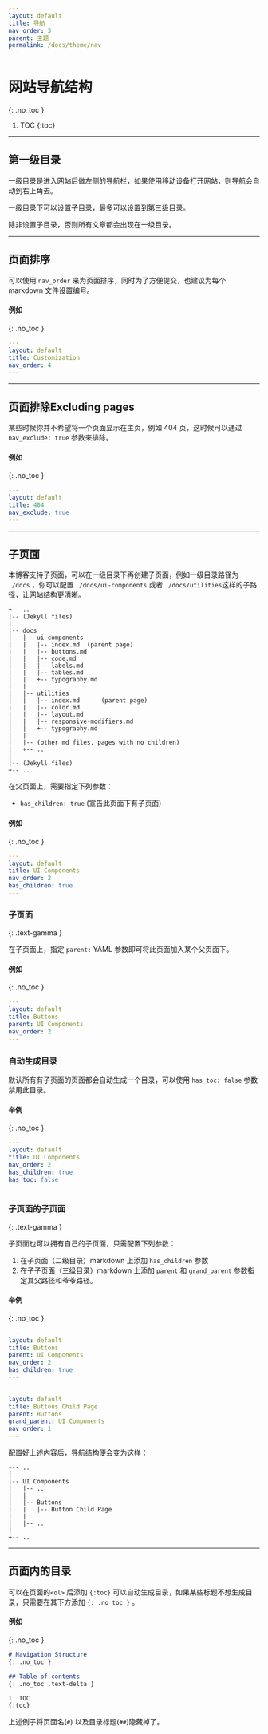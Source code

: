 ```yaml
---
layout: default
title: 导航
nav_order: 3
parent: 主题
permalink: /docs/theme/nav
---
```



# 网站导航结构
{: .no_toc }

1. TOC
{:toc}

---


## 第一级目录

一级目录是进入网站后做左侧的导航栏，如果使用移动设备打开网站，则导航会自动到右上角去。

一级目录下可以设置子目录，最多可以设置到第三级目录。

除非设置子目录，否则所有文章都会出现在一级目录。

---

## 页面排序

可以使用 `nav_order` 来为页面排序，同时为了方便提交，也建议为每个 markdown 文件设置编号。

#### 例如
{: .no_toc }

```yaml
---
layout: default
title: Customization
nav_order: 4
---
```

---

## 页面排除Excluding pages

某些时候你并不希望将一个页面显示在主页，例如 404 页，这时候可以通过 `nav_exclude: true` 参数来排除。

#### 例如
{: .no_toc }

```yaml
---
layout: default
title: 404
nav_exclude: true
---
```

---

## 子页面

本博客支持子页面，可以在一级目录下再创建子页面，例如一级目录路径为 `./docs` ，你可以配置 `./docs/ui-components` 或者 `./docs/utilities`这样的子路径，让网站结构更清晰。

```
+-- ..
|-- (Jekyll files)
|
|-- docs
|   |-- ui-components
|   |   |-- index.md  (parent page)
|   |   |-- buttons.md
|   |   |-- code.md
|   |   |-- labels.md
|   |   |-- tables.md
|   |   +-- typography.md
|   |
|   |-- utilities
|   |   |-- index.md      (parent page)
|   |   |-- color.md
|   |   |-- layout.md
|   |   |-- responsive-modifiers.md
|   |   +-- typography.md
|   |
|   |-- (other md files, pages with no children)
|   +-- ..
|
|-- (Jekyll files)
+-- ..
```

在父页面上，需要指定下列参数：
-  `has_children: true` (宣告此页面下有子页面)

#### 例如
{: .no_toc }

```yaml
---
layout: default
title: UI Components
nav_order: 2
has_children: true
---
```

### 子页面
{: .text-gamma }

在子页面上，指定 `parent:` YAML 参数即可将此页面加入某个父页面下。

#### 例如
{: .no_toc }

```yaml
---
layout: default
title: Buttons
parent: UI Components
nav_order: 2
---
```


### 自动生成目录

默认所有有子页面的页面都会自动生成一个目录，可以使用 `has_toc: false` 参数禁用此目录。

#### 举例
{: .no_toc }

```yaml
---
layout: default
title: UI Components
nav_order: 2
has_children: true
has_toc: false
---
```

### 子页面的子页面
{: .text-gamma }

子页面也可以拥有自己的子页面，只需配置下列参数：

1. 在子页面（二级目录）markdown 上添加 `has_children` 参数
2. 在子子页面（三级目录）markdown 上添加 `parent` 和 `grand_parent` 参数指定其父路径和爷爷路径。

#### 举例
{: .no_toc }

```yaml
---
layout: default
title: Buttons
parent: UI Components
nav_order: 2
has_children: true
---
```

```yaml
---
layout: default
title: Buttons Child Page
parent: Buttons
grand_parent: UI Components
nav_order: 1
---
```

配置好上述内容后，导航结构便会变为这样：

```
+-- ..
|
|-- UI Components
|   |-- ..
|   |
|   |-- Buttons
|   |   |-- Button Child Page
|   |
|   |-- ..
|
+-- ..
```

---

## 页面内的目录

可以在页面的`<ol>` 后添加 `{:toc}` 可以自动生成目录，如果某些标题不想生成目录，只需要在其下方添加 `{: .no_toc }` 。

#### 例如
{: .no_toc }

```markdown
# Navigation Structure
{: .no_toc }

## Table of contents
{: .no_toc .text-delta }

1. TOC
{:toc}
```

上述例子将页面名(`#`) 以及目录标题(`##`)隐藏掉了。

